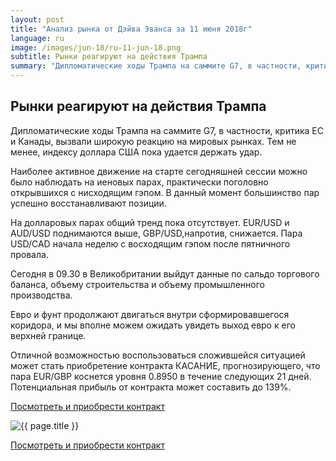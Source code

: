 ```yaml
---
layout: post
title: "Анализ рынка от Дэйва Эванса за 11 июня 2018г"
language: ru
image: /images/jun-18/ru-11-jun-18.png
subtitle: Рынки реагируют на действия Трампа
summary: "Дипломатические ходы Трампа на саммите G7, в частности, критика ЕС и Канады, вызвали широкую реакцию на мировых рынках. Тем не менее, индексу доллара США пока удается держать удар"
---
```

##  Рынки реагируют на действия Трампа

Дипломатические ходы Трампа на саммите G7, в частности, критика ЕС и Канады, вызвали широкую реакцию на мировых рынках. Тем не менее, индексу доллара США пока удается держать удар.

Наиболее активное движение на старте сегодняшней сессии можно было наблюдать на иеновых парах, практически поголовно открывшихся с нисходящим гэпом. В данный момент большинство пар успешно восстанавливают позиции.

На долларовых парах общий тренд пока отсутствует. EUR/USD и AUD/USD поднимаются выше, GBP/USD,напротив, снижается. Пара USD/CAD начала неделю с восходящим гэпом после пятничного провала.
 
 
Сегодня в 09.30 в Великобритании выйдут данные по сальдо торгового баланса, объему строительства и объему промышленного производства.
 
 
Евро и фунт продолжают двигаться внутри сформировавшегося коридора, и мы вполне можем ожидать увидеть выход евро к его верхней границе.

Отличной возможностью воспользоваться сложившейся ситуацией может стать приобретение контракта КАСАНИЕ, прогнозирующего, что пара EUR/GBP коснется уровня 0.8950 в течение следующих 21 дней. Потенциальная прибыль от контракта может составить до 139%.

<a href="http://record.binary.com/_bivVDfg8lHux76XffYA0JmNd7ZgqdRLk/1/market=forex&underlying=frxEURGBP&formname=touchnotouch&duration_amount=21&duration_units=d&amount=10&amount_type=payout&expiry_type=duration&barrier=0.8950" target="_blank">Посмотреть и приобрести контракт</a>

<img src="{{ site.url }}/images/jun-18/ru-11-jun-18.png" alt="{{ page.title }}"  title="{{ page.title }}">

<a href="%LINK%%?https://www.binary.com/d/trade.cgi?market=forex&underlying=frxEURGBP&formname=touchnotouch&duration_amount=21&duration_units=d&amount=10&amount_type=payout&expiry_type=duration&barrier=0.8950" target="_blank">Посмотреть и приобрести контракт</a>
